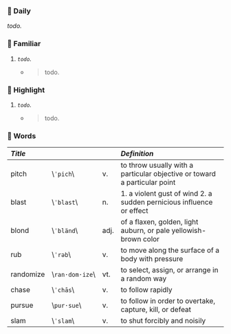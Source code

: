 ### :cherries: Daily
*todo.*
### :watermelon: Familiar
1. *`todo`.*
   * > todo.
### :tangerine: Highlight
1. *`todo`.*
   * > todo.
### :grapes: Words
|*Title*|||*Definition*|
|:-----|:-----|:-----|:-----|
|pitch| \\`ˈpich`\\ |v.|to throw usually with a particular objective or toward a particular point|
|blast| \\`ˈblast`\\ |n.|1. a violent gust of wind 2. a sudden pernicious influence or effect|
|blond| \\`ˈbländ`\\ |adj.|of a flaxen, golden, light auburn, or pale yellowish-brown color|
|rub| \\`ˈrəb`\\ |v.|to move along the surface of a body with pressure|
|randomize| \\`ran·dom·ize`\\ |vt.|to select, assign, or arrange in a random way|
|chase| \\`ˈchās`\\ |v.|to follow rapidly|
|pursue| \\`pur·sue`\\ |v.|to follow in order to overtake, capture, kill, or defeat|
|slam| \\`ˈslam`\\ |v.|to shut forcibly and noisily|
